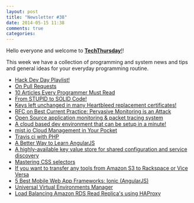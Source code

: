 ```yaml
---
layout: post
title: "Newsletter #38"
date: 2014-05-15 11:38
comments: true
categories:
---
```


Hello everyone and welcome to [**TechThursday**!](/blog/categories/techthursday/)!

This week we have a collection of programming and system news and tips and general ideas for your everyday programming routine.


* [Hack Dev Day Playlist!](http://www.youtube.com/watch?v=bjWanTsG22c&list=PLb0IAmt7-GS2fdbb1vVdP8Z8zx1l2L8YS)
* [On Pull Requests](http://cramer.io/2014/05/03/on-pull-requests/)
* [10 Articles Every Programmer Must Read](http://javarevisited.blogspot.ae/2014/05/10-articles-every-programmer-must-read.html)
* [From STUPID to SOLID Code!](http://williamdurand.fr/2013/07/30/from-stupid-to-solid-code/)
* [Keys left unchanged in many Heartbleed replacement certificates!](http://news.netcraft.com/archives/2014/05/09/keys-left-unchanged-in-many-heartbleed-replacement-certificates.html)
* [RFC on Best Current Practice: Pervasive Monitoring is an Attack](http://www.rfc-editor.org/rfc/rfc7258.txt)
* [Open Source application monitoring & packet tracing system](http://packetbeat.com/)
* [A cloud based dev environment that can be setup in a minute!](http://bowery.io/)
* [mist.io Cloud Management in Your Pocket](https://mist.io/)
* [Travis ci with PHP](http://www.sitepoint.com/php-continuous-integration-travis-ci/)
* [A Better Way to Learn AngularJS](http://www.thinkster.io/angularjs/GtaQ0oMGIl)
* [A highly-available key value store for shared configuration and service discovery](https://github.com/coreos/etcd)
* [Mastering CSS selectors](http://naimhamadi.wordpress.com/2014/05/13/mastering-css-selectors/)
* [If you want to transfer any tools from Amazon S3 to Rackspace or Vice Versa](https://github.com/rackerlabs/wonton)
* [5 Best Mobile Web App Frameworks: Ionic (AngularJS)](http://moduscreate.com/5-best-mobile-web-app-frameworks-ionic-angulalrjs/)
* [Universal Virtual Environments Manager](https://github.com/ekalinin/envirius)
* [Load Balancing Amazon RDS Read Replica's using HAProxy](http://harish11g.blogspot.ae/2013/08/Load-balancing-Amazon-RDS-MySQL-read-replica-slaves-using-HAProxy.html)